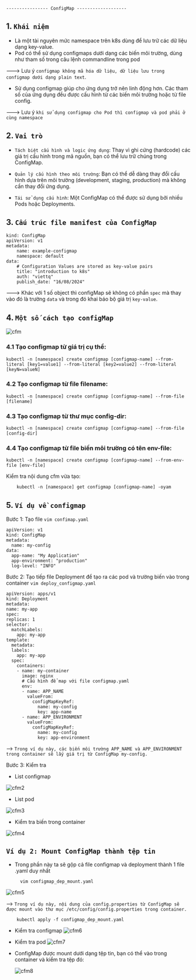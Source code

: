 `---------------- ConfigMap -------------------`

## 1. `Khái niệm`

- Là một tài nguyên mức namespace trên k8s dùng để lưu trữ các dữ liệu dạng key-value.
- Pod có thể sử dụng configmaps dưới dạng các biến môi trường, dùng như tham số trong câu lệnh commandline trong pod

---> Lưu ý `configmap không mã hóa dữ liệu, dữ liệu lưu trong configmap dưới dạng plain text`.

- Sử dụng configmap giúp cho ứng dụng trở nên linh động hơn. Các tham số của ứng dụng đều được cấu hình từ các biến môi trường hoặc từ file config.

---> Lưu ý `khi sử dụng configmap cho Pod thì configmap và pod phải ở cùng namespace`

## 2. `Vai trò`

- `Tách biệt cấu hình và logic ứng dụng`: Thay vì ghi cứng (hardcode) các giá trị cấu hình trong mã nguồn, bạn có thể lưu trữ chúng trong ConfigMap.

- `Quản lý cấu hình theo môi trường`: Bạn có thể dễ dàng thay đổi cấu hình dựa trên môi trường (development, staging, production) mà không cần thay đổi ứng dụng.

- `Tái sử dụng cấu hình`: Một ConfigMap có thể được sử dụng bởi nhiều Pods hoặc Deployments.

## 3. `Cấu trúc file manifest của ConfigMap`

    kind: ConfigMap
    apiVersion: v1
    metadata:
        name: example-configmap
        namespace: default
    data:
        # Configuration Values are stored as key-value pairs
        title: "introduction to k8s"
        auth: "viettq"
        publish_date: "16/08/2024"

---> Khác với 1 số object thì configMap sẽ không có phần `spec` mà thay vào đó là trường `data` và trong đó khai báo bộ giá trị `key-value`.

## 4. `Một số cách tạo configMap`

![cfm](../../image/cfm1.png)

### 4.1 Tạo configmap từ giá trị cụ thể:

    kubectl -n [namespace] create configmap [configmap-name] --from-literal [key1=value1] --from-literal [key2=value2] --from-literal [keyN=valueN]

### 4.2 Tạo configmap từ file filename:

    kubectl -n [namespace] create configmap [configmap-name] --from-file [filename]

### 4.3 Tạo configmap từ thư mục config-dir:

    kubectl -n [namespace] create configmap [configmap-name] --from-file [config-dir]

### 4.4 Tạo configmap từ file biến môi trường có tên env-file:

    kubectl -n [namespace] create configmap [configmap-name] --from-env-file [env-file]

Kiểm tra nội dung cfm vừa tạo:

        kubectl -n [namespace] get configmap [configmap-name] -oyam

## 5. `Ví dụ về configmap`

Bước 1: Tạo file `vim confimap.yaml`

    apiVersion: v1
    kind: ConfigMap
    metadata:
      name: my-config
    data:
      app-name: "My Application"
      app-environment: "production"
      log-level: "INFO"

Bước 2: Tạo tiếp file Deployment để tạo ra các pod và trường biến vào trong container
`vim deploy_configmap.yaml`

    apiVersion: apps/v1
    kind: Deployment
    metadata:
    name: my-app
    spec:
    replicas: 1
    selector:
      matchLabels:
        app: my-app
    template:
      metadata:
      labels:
        app: my-app
      spec:
        containers:
        - name: my-container
          image: nginx
          # Cấu hình để map với file configmap.yaml
          env:
          - name: APP_NAME
            valueFrom:
              configMapKeyRef:
                name: my-config
                key: app-name
          - name: APP_ENVIRONMENT
            valueFrom:
              configMapKeyRef:
                name: my-config
                key: app-environment

--> `Trong ví dụ này, các biến môi trường APP_NAME và APP_ENVIRONMENT trong container sẽ lấy giá trị từ ConfigMap my-config.`

Bước 3: Kiểm tra

- List configmap

![cfm2](../../image/cfm2.png)

- List pod

![cfm3](../../image/cfm3.png)

- Kiểm tra biến trong container

![cfm4](../../image/cfm4.png)

## `Ví dụ 2: Mount ConfigMap thành tệp tin`

- Trong phần này ta sẽ gộp cả file configmap và deployment thành 1 file .yaml duy nhất

        vim configmap_dep_mount.yaml

![cfm5](../../image/cfm5.png)

--> `Trong ví dụ này, nội dung của config.properties từ ConfigMap sẽ được mount vào thư mục /etc/config/config.properties trong container.`

        kubectl apply -f configmap_dep_mount.yaml

- Kiểm tra configmap
  ![cfm6](../../image/cfm6.png)
- Kiểm tra pod
  ![cfm7](../../image/cfm7.png)

- ConfigMap được mount dưới dạng tệp tin, bạn có thể vào trong container và kiểm tra tệp đó:

  ![cfm8](../../image/cfm8.png)

